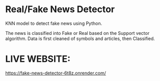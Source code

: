 # Real/Fake News Detector

KNN model to detect fake news using Python.

The news is classified into Fake or Real based on the Support vector algorithm.
Data is first cleaned of symbols and articles, then Classified.

# LIVE WEBSITE:
https://fake-news-detector-6t8z.onrender.com/
